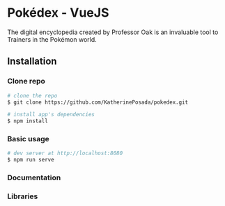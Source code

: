 # Pokédex - VueJS
The digital encyclopedia created by Professor Oak is an invaluable tool to Trainers in the Pokémon world.

## Installation

### Clone repo


``` bash
# clone the repo
$ git clone https://github.com/KatherinePosada/pokedex.git

# install app's dependencies
$ npm install
```
### Basic usage

``` bash
# dev server at http://localhost:8080
$ npm run serve
```
### Documentation

### Libraries
